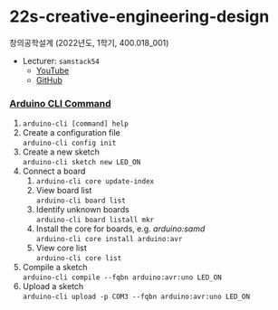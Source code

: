 # 22s-creative-engineering-design
창의공학설계 (2022년도, 1학기, 400.018_001)
- Lecturer: `samstack54`
  - [YouTube](https://www.youtube.com/user/samstack54/videos)
  - [GitHub](https://github.com/samstack54?tab=repositories)

### [Arduino CLI Command](https://arduino.github.io/arduino-cli/0.21/getting-started/)
1. `arduino-cli [command] help`
2. Create a configuration file \
`arduino-cli config init`
3. Create a new sketch \
`arduino-cli sketch new LED_ON`
4. Connect a board
    1. `arduino-cli core update-index`
    2. View board list \
    `arduino-cli board list`
    3. Identify unknown boards \
    `arduino-cli board listall mkr`
    4. Install the core for boards, e.g. *arduino:samd*\
    `arduino-cli core install arduino:avr`
    5. View core list \
    `arduino-cli core list`
5. Compile a sketch \
`arduino-cli compile --fqbn arduino:avr:uno LED_ON`
6. Upload a sketch \
`arduino-cli upload -p COM3 --fqbn arduino:avr:uno LED_ON`
